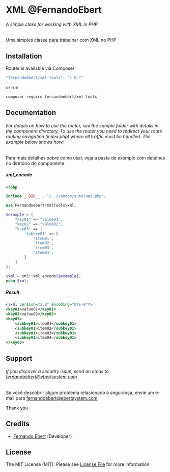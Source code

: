 # XML @FernandoEbert
###### A simple class for working with XML in PHP

Uma simples classe para trabalhar com XML no PHP

## Installation

Router is available via Composer:

```bash
"fernandoebert/xml-tools": "1.0.*"
```

or run

```bash
composer require fernandoebert/xml-tools
```

## Documentation

###### For details on how to use the router, see the sample folder with details in the component directory. To use the router you need to redirect your route routing navigation (index.php) where all traffic must be handled. The example below shows how:

Para mais detalhes sobre como usar, veja a pasta de exemplo com detalhes no diretório do componente.



##### xml_encode

```php
<?php

include __DIR__ . "/../vendor/autoload.php";

use Fernandoebert\XmlTools\xml;

$example = [
    "key01" => "value01",
    "key02" => "value02",
    "key03" => [
        'subkey01' => [
            'item01',
            'item02',
            'item03',
            'item04',
        ]
    ]
];

$xml = xml::xml_encode($example);
echo $xml;
```

##### Result
```xml
<?xml version="1.0" encoding="UTF-8"?>
<key01>value01</key01>
<key02>value02</key02>
<key03>
	<subkey01>item01</subkey01>
	<subkey01>item02</subkey01>
	<subkey01>item03</subkey01>
	<subkey01>item04</subkey01>
</key03>
```

## Support

###### If you discover a security issue, send an email to fernandoebert@ebertsystem.com

Se você descobrir algum problema relacionado à segurança, envie um e-mail para fernandoebert@ebertsystem.com

Thank you

## Credits

- [Fernando Ebert](https://github.com/fernandoebert) (Developer)

## License

The MIT License (MIT). Please see [License File](https://github.com/FernandoEbert/xml-tools/blob/main/LICENSE) for more information.
